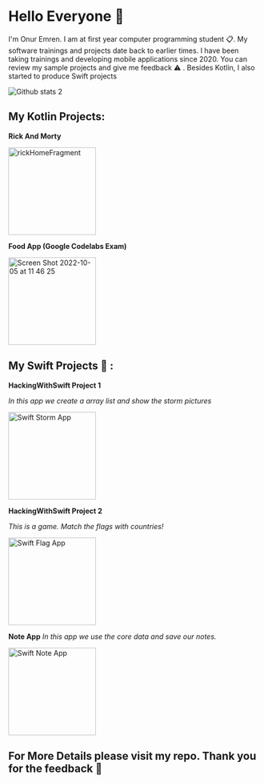 # Hello Everyone  :wave:
I'm Onur Emren. I am at first year computer programming student :clipboard:. My software trainings and projects date back to earlier times. I have been taking trainings and developing mobile applications since 2020. You can review my sample projects and give me feedback :warning: . Besides Kotlin, I also started to produce Swift projects

![Github stats 2](https://github-readme-stats.vercel.app/api?username=OnurEmren&show_icons=true&theme=radical)


## My Kotlin Projects: 
**Rick And Morty**




<img width="175" alt="rickHomeFragment" src="https://user-images.githubusercontent.com/98044736/224957743-1822e34c-a760-41c9-9d57-d00b55dc0960.png">


**Food App (Google Codelabs Exam)**


<img width="175" alt="Screen Shot 2022-10-05 at 11 46 25" src="https://user-images.githubusercontent.com/98044736/224958238-aa74b152-0106-480e-8083-f75582ffce7a.png">




## My Swift Projects :iphone: :

**HackingWithSwift Project 1**

*In this app we create a array list and show the storm pictures*


<img width="175" alt="Swift Storm App" src="https://user-images.githubusercontent.com/98044736/224966894-028dad24-49d5-49d0-a9f0-b3dad239f939.png">


**HackingWithSwift Project 2**

*This is a game. Match the flags with countries!*



<img width="175" alt="Swift Flag App" src="https://user-images.githubusercontent.com/98044736/224967134-c9ccf78b-39d4-40ad-8990-2f5eb54abf6b.png">




**Note App**
*In this app we use the core data and save our notes.*



<img width="175" alt="Swift Note App" src="https://user-images.githubusercontent.com/98044736/224967467-c6935798-7a4b-4a4d-bae5-ef9dec5ae0cc.png">



## For More Details please visit my repo. Thank you for the feedback :pray:
